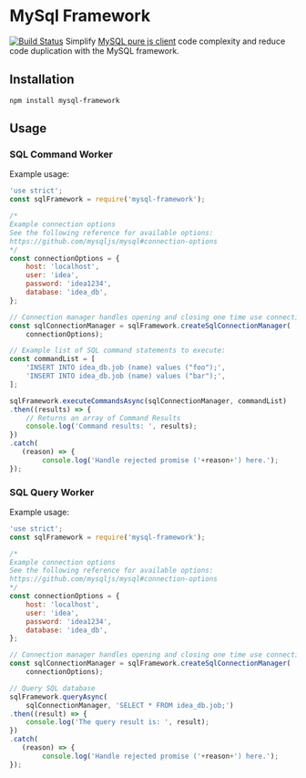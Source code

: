 # MySql Framework
[![Build Status](https://travis-ci.org/afdabro/mysql-framework.svg?branch=master)](https://travis-ci.org/afdabro/mysql-framework)
Simplify [MySQL pure js client](https://github.com/mysqljs/mysql) code complexity and reduce code duplication with the MySQL framework.

## Installation
 `npm install mysql-framework`

## Usage

### SQL Command Worker

Example usage:
```javascript
'use strict';
const sqlFramework = require('mysql-framework');

/*
Example connection options
See the following reference for available options:
https://github.com/mysqljs/mysql#connection-options
*/
const connectionOptions = {
    host: 'localhost',
    user: 'idea',
    password: 'idea1234',
    database: 'idea_db',
};

// Connection manager handles opening and closing one time use connections.
const sqlConnectionManager = sqlFramework.createSqlConnectionManager(
    connectionOptions);

// Example list of SQL command statements to execute:
const commandList = [
    'INSERT INTO idea_db.job (name) values ("foo");',
    'INSERT INTO idea_db.job (name) values ("bar");',
];

sqlFramework.executeCommandsAsync(sqlConnectionManager, commandList)
.then((results) => {
    // Returns an array of Command Results
    console.log('Command results: ', results);
})
.catch(
   (reason) => {
        console.log('Handle rejected promise ('+reason+') here.');
});
```

### SQL Query Worker

Example usage:
```javascript
'use strict';
const sqlFramework = require('mysql-framework');

/*
Example connection options
See the following reference for available options:
https://github.com/mysqljs/mysql#connection-options
*/
const connectionOptions = {
    host: 'localhost',
    user: 'idea',
    password: 'idea1234',
    database: 'idea_db',
};

// Connection manager handles opening and closing one time use connections.
const sqlConnectionManager = sqlFramework.createSqlConnectionManager(
    connectionOptions);

// Query SQL database
sqlFramework.queryAsync(
    sqlConnectionManager, 'SELECT * FROM idea_db.job;')
.then((result) => {
    console.log('The query result is: ', result);
})
.catch(
   (reason) => {
        console.log('Handle rejected promise ('+reason+') here.');
});
```
